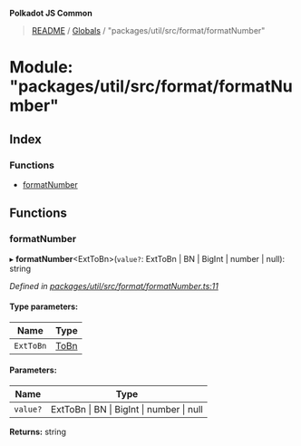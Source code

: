 **Polkadot JS Common**

> [README](../README.md) / [Globals](../globals.md) / "packages/util/src/format/formatNumber"

# Module: "packages/util/src/format/formatNumber"

## Index

### Functions

* [formatNumber](_packages_util_src_format_formatnumber_.md#formatnumber)

## Functions

### formatNumber

▸ **formatNumber**\<ExtToBn>(`value?`: ExtToBn \| BN \| BigInt \| number \| null): string

*Defined in [packages/util/src/format/formatNumber.ts:11](https://github.com/polkadot-js/common/blob/13ae8665/packages/util/src/format/formatNumber.ts#L11)*

#### Type parameters:

Name | Type |
------ | ------ |
`ExtToBn` | [ToBn](../interfaces/_packages_util_src_types_.tobn.md) |

#### Parameters:

Name | Type |
------ | ------ |
`value?` | ExtToBn \| BN \| BigInt \| number \| null |

**Returns:** string
